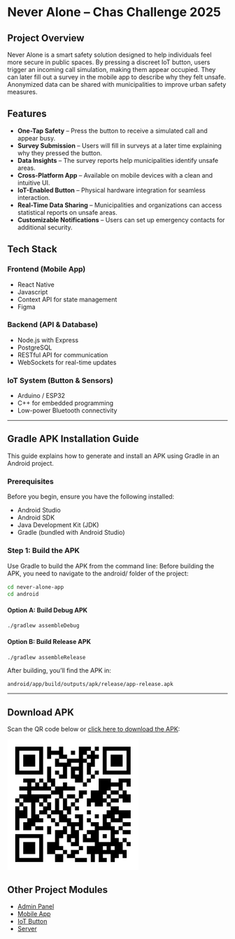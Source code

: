 # **Never Alone** – Chas Challenge 2025

## **Project Overview**
Never Alone is a smart safety solution designed to help individuals feel more secure in public spaces. By pressing a discreet IoT button, users trigger an incoming call simulation, making them appear occupied. They can later fill out a survey in the mobile app to describe why they felt unsafe. Anonymized data can be shared with municipalities to improve urban safety measures.

## **Features**
- **One-Tap Safety** – Press the button to receive a simulated call and appear busy.
- **Survey Submission** – Users will fill in surveys at a later time explaining why they pressed the button.
- **Data Insights** – The survey reports help municipalities identify unsafe areas.
- **Cross-Platform App** – Available on mobile devices with a clean and intuitive UI.
- **IoT-Enabled Button** – Physical hardware integration for seamless interaction.
- **Real-Time Data Sharing** – Municipalities and organizations can access statistical reports on unsafe areas.
- **Customizable Notifications** – Users can set up emergency contacts for additional security.

## **Tech Stack**
### **Frontend (Mobile App)**
- React Native
- Javascript
- Context API for state management
- Figma

### **Backend (API & Database)**
- Node.js with Express
- PostgreSQL
- RESTful API for communication
- WebSockets for real-time updates

### **IoT System (Button & Sensors)**
- Arduino / ESP32
- C++ for embedded programming
- Low-power Bluetooth connectivity

---

## **Gradle APK Installation Guide**

This guide explains how to generate and install an APK using Gradle in an Android project.

### **Prerequisites**
Before you begin, ensure you have the following installed:

- Android Studio  
- Android SDK  
- Java Development Kit (JDK)  
- Gradle (bundled with Android Studio)  

### **Step 1: Build the APK**

Use Gradle to build the APK from the command line:
Before building the APK, you need to navigate to the android/ folder of the project:

```bash
cd never-alone-app
cd android
```

#### **Option A: Build Debug APK**
```bash
./gradlew assembleDebug
```

#### **Option B: Build Release APK**
```bash
./gradlew assembleRelease
```

After building, you’ll find the APK in:
```
android/app/build/outputs/apk/release/app-release.apk
```

---

## **Download APK**

Scan the QR code below or [click here to download the APK](https://drive.google.com/file/d/1-6ZUxQ8wZTmUFPNDRTfz4qZsRKQyMKzK/view?usp=drive_link):

<img src="./Never-Alone-App-QR.jpg" alt="Download APK QR Code" width="300"/>

##  **Other Project Modules**

- [Admin Panel](https://github.com/ChasChallangeIII/NeverAlone/blob/main/adminpanel/README.md)
- [Mobile App](./never-alone-app/README.md)
- [IoT Button](https://github.com/ChasChallangeIII/NeverAlone/blob/main/IoT/README.md)
- [Server](https://github.com/ChasChallangeIII/NeverAlone/blob/main/server/README.md)
